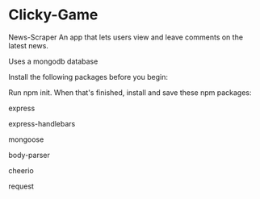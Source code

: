 # Clicky-Game
News-Scraper
An app that lets users view and leave comments on the latest news.

Uses a mongodb database

Install the following packages before you begin:

Run npm init. When that's finished, install and save these npm packages:

express

express-handlebars

mongoose

body-parser

cheerio

request
